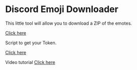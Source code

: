 # Discord Emoji Downloader

This little tool will allow you to download a ZIP of the emotes.

[Click here](https://thatiemsz.github.io/Discord-Emoji-Downloader)


Script to get your Token.

[Click here](https://bit.ly/get-your-token2)


Video tutorial
[Click here](https://www.youtube.com/watch?v=KV430KacPFk)
